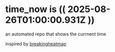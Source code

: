 # time_now is (( 2025-08-26T01:00:00.931Z ))

an automated repo that shows the currnent time

inspired by [breakingheatmap](https://github.com/breakingheatmap/breakingheatmap)